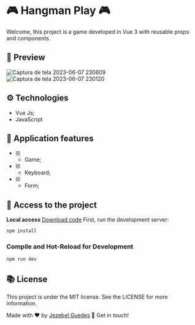 # 🎮  Hangman Play 🎮 
Welcome, this project is a game developed in Vue 3 with reusable props and components.

##  👀 Preview
![Captura de tela 2023-06-07 230609](https://github.com/Jezebel1990/hangman-play/assets/75287031/de1fbe22-bf86-4a6e-8832-18da7258fc26)
![Captura de tela 2023-06-07 230120](https://github.com/Jezebel1990/hangman-play/assets/75287031/78a4ca52-2cd1-4bf3-a51e-e14453e1eecd)


## ⚙️ Technologies
- Vue Js;
- JavaScript

## 🎯 Application features
  - [x] - Game;
  - [x] - Keyboard;
  - [x] - Form;


  ## 📂  Access to the project

 **Local access**
[Download code](https://github.com/Jezebel1990/hangman-play.git)
First, run the development server:

```sh
npm install
```

### Compile and Hot-Reload for Development

```sh
npm run dev
```


## 📚 License
<p>This project is under the MIT license. See the LICENSE for more information.</p>

Made with ♥ by [Jezebel Guedes](https://www.linkedin.com/in/jezebel-guedes/) 👋 Get in touch!